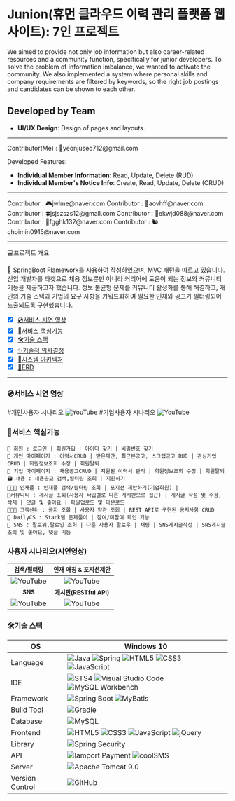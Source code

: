 # Junion(휴먼 클라우드 이력 관리 플랫폼 웹사이트): 7인 프로젝트

We aimed to provide not only job information but also career-related resources and a community function, specifically for junior developers. To solve the problem of information imbalance, we wanted to activate the community. We also implemented a system where personal skills and company requirements are filtered by keywords, so the right job postings and candidates can be shown to each other.


## Developed by Team
- **UI/UX Design**: Design of pages and layouts.
<hr/>  
Contributor(Me) : 🐳yeonjuseo712@gmail.com

Developed Features:
- **Individual Member Information**: Read, Update, Delete (RUD)
- **Individual Member's Notice Info**: Create, Read, Update, Delete (CRUD)
<hr/>
Contributor : 🎮jwlme@naver.com
Contributor : 🥑aovhff@naver.com
Contributor : 🍀jsjszszs12@gmail.com
Contributor : 🥞ekwjd088@naver.com
Contributor : 🥓fgghk132@naver.com
Contributor : 🐿️choimin0915@naver.com
<hr/>

💻프로젝트 개요

💬 SpringBoot Flamework를 사용하여 작성하였으며, MVC 패턴을 따르고 있습니다.신입 개발자를 타겟으로 채용 정보뿐만 아니라 커리어에 도움이 되는 정보와 커뮤니티 기능을 제공하고자 했습니다. 정보 불균형 문제를 커뮤니티 활성화를 통해 해결하고, 개인의 기술 스택과 기업의 요구 사항을 키워드화하여 필요한 인재와 공고가 필터링되어 노출되도록 구현했습니다.

- [x] [💿서비스 시연 영상](#서비스-시연-영상)
- [x] [🎯서비스 핵심기능](#서비스-핵심기능)
- [x] [🛠기술 스택](#기술-스택)
- [x] [✨기술적 의사결정](#기술적-의사결정)
- [x] [🚧시스템 아키텍처](#시스템-아키텍처)
- [x] [📖ERD](#erd)

<hr/>

### 💿서비스 시연 영상
#개인사용자 시나리오
![YouTube](https://youtu.be/7M9xw1jGwF0)
#기업사용자 시나리오
![YouTube](https://youtu.be/gQHTiSeQNeE)

### 🎯서비스 핵심기능
```
👤 회원 : 로그인 | 회원가입 | 아이디 찾기 | 비밀번호 찾기 
🏡 개인 마이페이지 : 이력서CRUD | 받은제안, 최근본공고, 스크랩공고 RUD | 관심기업 CRUD | 회원정보조회 수정 | 회원탈퇴
🏡 기업 마이페이지 : 채용공고CRUD | 지원된 이력서 관리 | 회원정보조회 수정 | 회원탈퇴
🗃️ 채용 : 채용공고 검색,필터링 조회 | 지원하기
👨‍👨‍👧 인재풀 : 인재풀 검색/필터링 조회 | 포지션 제안하기(기업회원) |
👬커뮤니티 : 게시글 조회(사용자 타입별로 다른 게시판으로 접근) | 게시글 작성 및 수정, 삭제 | 댓글 및 좋아요 | 파일업로드 및 다운로드
👩🏻‍💻 고객센터 : 공지 조회 | 사용자 약관 조회 | REST API로 구현된 공지사항 CRUD
📝 DailyCS : Stack별 문제풀이 | 참여/미참여 확인 기능
💟 SNS : 팔로워,팔로잉 조회 | 다른 사용자 팔로우 | 채팅 | SNS게시글작성 | SNS게시글 조회 및 좋아요, 댓글 기능
```

### 사용자 시나리오(시연영상)

|<small>검색/필터링</small>|<small>인재 매칭 & 포지션제안<small>|
|:-:|:-:|
|![YouTube](https://youtu.be/LzOAwAQ9BZo)|![YouTube](https://youtu.be/ZSCBRCvA5zo)|
|<small><b>SNS</b></small>|<small><b>게시판(RESTful API)</b></small>|
|![YouTube](https://youtu.be/9k0EeGu-7jI)|![YouTube](hhttps://youtu.be/ABu2RIZL9kw)|


### 🛠기술 스택
OS | Windows 10
--- | --- |
Language | ![Java](https://img.shields.io/badge/JAVA-000?style=for-the-badge&logo=java&logoColor=white) ![Spring](https://img.shields.io/badge/Spring-000?style=for-the-badge&logo=spring&logoColor=white) ![HTML5](https://img.shields.io/badge/html5-000?style=for-the-badge&logo=html5&logoColor=white) ![CSS3](https://img.shields.io/badge/css3-000?style=for-the-badge&logo=css3&logoColor=white) ![JavaScript](https://img.shields.io/badge/javascript-000?style=for-the-badge&logo=javascript&logoColor=white)
IDE | ![STS4](https://img.shields.io/badge/STS4-000?style=for-the-badge&logo=spring&logoColor=white) ![Visual Studio Code](https://img.shields.io/badge/Visual%20Studio%20Code-000?style=for-the-badge&logo=visualstudiocode&logoColor=white) ![MySQL Workbench](https://img.shields.io/badge/MySQL%20Workbench-000?style=for-the-badge&logo=oracle&logoColor=white)
Framework | ![Spring Boot](https://img.shields.io/badge/Spring%20Boot-6DB33F?style=for-the-badge&logo=springboot&logoColor=white) ![MyBatis](https://img.shields.io/badge/Mybatis-d40000?style=for-the-badge)
Build Tool | ![Gradle](https://img.shields.io/badge/Gradle-02303A?style=for-the-badge&logo=gradle&logoColor=white)
Database | ![MySQL](src="https://img.shields.io/badge/Mysql-4479A1?style=flat-square&logo=Mysql&logoColor=white")
Frontend | ![HTML5](https://img.shields.io/badge/html5-E34F26?style=for-the-badge&logo=html5&logoColor=white) ![CSS3](https://img.shields.io/badge/css3-1572B6?style=for-the-badge&logo=css3&logoColor=white) ![JavaScript](https://img.shields.io/badge/javascript-F7DF1E?style=for-the-badge&logo=javascript&logoColor=black) ![jQuery](https://img.shields.io/badge/jQuery-0769AD?style=for-the-badge&logo=jquery&logoColor=white)
Library | ![Spring Security](https://img.shields.io/badge/spring%20security-6DB33F?style=for-the-badge&logo=springsecurity&logoColor=white)
API | ![Iamport Payment](https://img.shields.io/badge/Iamport%20Payment-c1272d?style=for-the-badge) ![coolSMS](https://img.shields.io/badge/cool%20SMS-f7943a?style=for-the-badge)
Server |![Apache Tomcat 9.0](https://img.shields.io/badge/Apache%20Tomcat%20-F8DC75?style=for-the-badge&logo=apachetomcat&logoColor=black)
Version Control | ![GitHub](https://img.shields.io/badge/GitHub-181717?style=for-the-badge&logo=GitHub&logoColor=white)


